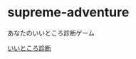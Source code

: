 # supreme-adventure
あなたのいいところ診断ゲーム

[いいところ診断](https://hiiro-deduction.github.io/assessment/assessment.html)
